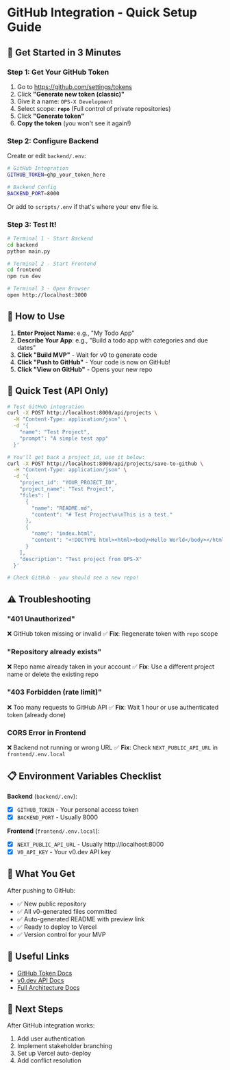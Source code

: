 # GitHub Integration - Quick Setup Guide

## 🚀 Get Started in 3 Minutes

### Step 1: Get Your GitHub Token

1. Go to https://github.com/settings/tokens
2. Click **"Generate new token (classic)"**
3. Give it a name: `OPS-X Development`
4. Select scope: **`repo`** (Full control of private repositories)
5. Click **"Generate token"**
6. **Copy the token** (you won't see it again!)

### Step 2: Configure Backend

Create or edit `backend/.env`:

```bash
# GitHub Integration
GITHUB_TOKEN=ghp_your_token_here

# Backend Config
BACKEND_PORT=8000
```

Or add to `scripts/.env` if that's where your env file is.

### Step 3: Test It!

```bash
# Terminal 1 - Start Backend
cd backend
python main.py

# Terminal 2 - Start Frontend
cd frontend
npm run dev

# Terminal 3 - Open Browser
open http://localhost:3000
```

## 🎯 How to Use

1. **Enter Project Name**: e.g., "My Todo App"
2. **Describe Your App**: e.g., "Build a todo app with categories and due dates"
3. **Click "Build MVP"** - Wait for v0 to generate code
4. **Click "Push to GitHub"** - Your code is now on GitHub!
5. **Click "View on GitHub"** - Opens your new repo

## 🧪 Quick Test (API Only)

```bash
# Test GitHub integration
curl -X POST http://localhost:8000/api/projects \
  -H "Content-Type: application/json" \
  -d '{
    "name": "Test Project",
    "prompt": "A simple test app"
  }'

# You'll get back a project_id, use it below:
curl -X POST http://localhost:8000/api/projects/save-to-github \
  -H "Content-Type: application/json" \
  -d '{
    "project_id": "YOUR_PROJECT_ID",
    "project_name": "Test Project",
    "files": [
      {
        "name": "README.md",
        "content": "# Test Project\n\nThis is a test."
      },
      {
        "name": "index.html",
        "content": "<!DOCTYPE html><html><body>Hello World</body></html>"
      }
    ],
    "description": "Test project from OPS-X"
  }'

# Check GitHub - you should see a new repo!
```

## ⚠️ Troubleshooting

### "401 Unauthorized"

❌ GitHub token missing or invalid
✅ **Fix**: Regenerate token with `repo` scope

### "Repository already exists"

❌ Repo name already taken in your account
✅ **Fix**: Use a different project name or delete the existing repo

### "403 Forbidden (rate limit)"

❌ Too many requests to GitHub API
✅ **Fix**: Wait 1 hour or use authenticated token (already done)

### CORS Error in Frontend

❌ Backend not running or wrong URL
✅ **Fix**: Check `NEXT_PUBLIC_API_URL` in `frontend/.env.local`

## 📋 Environment Variables Checklist

**Backend** (`backend/.env`):

- [x] `GITHUB_TOKEN` - Your personal access token
- [x] `BACKEND_PORT` - Usually 8000

**Frontend** (`frontend/.env.local`):

- [x] `NEXT_PUBLIC_API_URL` - Usually http://localhost:8000
- [x] `V0_API_KEY` - Your v0.dev API key

## 🎉 What You Get

After pushing to GitHub:

- ✅ New public repository
- ✅ All v0-generated files committed
- ✅ Auto-generated README with preview link
- ✅ Ready to deploy to Vercel
- ✅ Version control for your MVP

## 🔗 Useful Links

- [GitHub Token Docs](https://docs.github.com/en/authentication/keeping-your-account-and-data-secure/creating-a-personal-access-token)
- [v0.dev API Docs](https://v0.app/docs/api/platform/quickstart)
- [Full Architecture Docs](./docs/github_versioning.md)

## 🚀 Next Steps

After GitHub integration works:

1. Add user authentication
2. Implement stakeholder branching
3. Set up Vercel auto-deploy
4. Add conflict resolution
